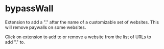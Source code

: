 # bypassWall

Extension to add a "." after the name of a customizable set of websites. This will remove paywalls on some websites.

Click on extension to add to or remove a website from the list of URLs to add "." to.
